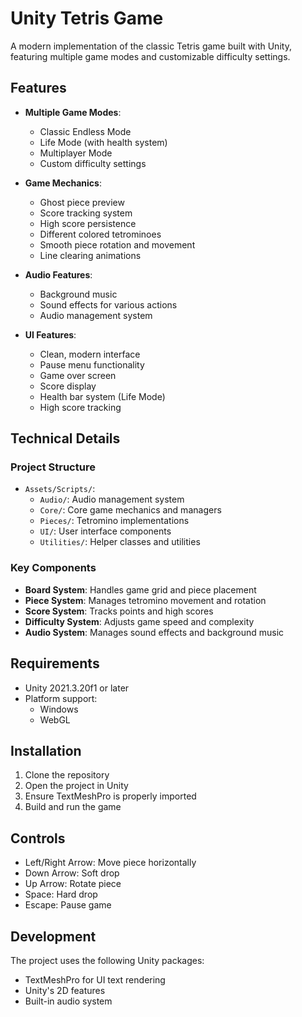 # Unity Tetris Game

A modern implementation of the classic Tetris game built with Unity, featuring multiple game modes and customizable difficulty settings.

## Features

- **Multiple Game Modes**:
  - Classic Endless Mode
  - Life Mode (with health system)
  - Multiplayer Mode
  - Custom difficulty settings

- **Game Mechanics**:
  - Ghost piece preview
  - Score tracking system
  - High score persistence
  - Different colored tetrominoes
  - Smooth piece rotation and movement
  - Line clearing animations

- **Audio Features**:
  - Background music
  - Sound effects for various actions
  - Audio management system

- **UI Features**:
  - Clean, modern interface
  - Pause menu functionality
  - Game over screen
  - Score display
  - Health bar system (Life Mode)
  - High score tracking

## Technical Details

### Project Structure

- `Assets/Scripts/`:
  - `Audio/`: Audio management system
  - `Core/`: Core game mechanics and managers
  - `Pieces/`: Tetromino implementations
  - `UI/`: User interface components
  - `Utilities/`: Helper classes and utilities

### Key Components

- **Board System**: Handles game grid and piece placement
- **Piece System**: Manages tetromino movement and rotation
- **Score System**: Tracks points and high scores
- **Difficulty System**: Adjusts game speed and complexity
- **Audio System**: Manages sound effects and background music

## Requirements

- Unity 2021.3.20f1 or later
- Platform support:
  - Windows
  - WebGL

## Installation

1. Clone the repository
2. Open the project in Unity
3. Ensure TextMeshPro is properly imported
4. Build and run the game

## Controls

- Left/Right Arrow: Move piece horizontally
- Down Arrow: Soft drop
- Up Arrow: Rotate piece
- Space: Hard drop
- Escape: Pause game

## Development

The project uses the following Unity packages:
- TextMeshPro for UI text rendering
- Unity's 2D features
- Built-in audio system
